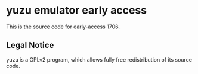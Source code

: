 yuzu emulator early access
=============

This is the source code for early-access 1706.

## Legal Notice

yuzu is a GPLv2 program, which allows fully free redistribution of its source code.
